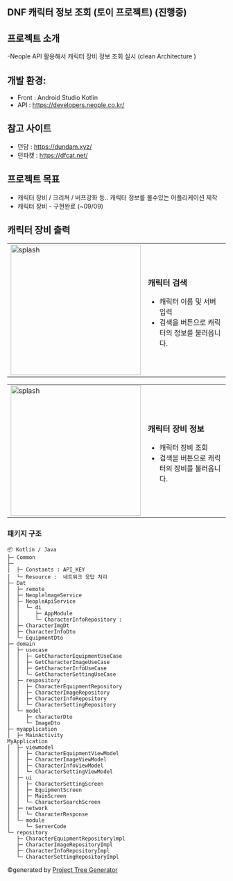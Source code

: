 
## DNF 캐릭터 정보 조회 (토이 프로젝트) (진행중) 


## 프로젝트 소개
-Neople API 활용해서 캐릭터 장비 정보 조회 실시 (clean Architecture )


## 개발 환경:
- Front : Android Studio Kotlin
- API : https://developers.neople.co.kr/

## 참고 사이트
- 던담 : https://dundam.xyz/
- 던파캣 : https://dfcat.net/


## 프로젝트 목표 
- 캐릭터 장비 / 크리쳐 / 버프강화 등.. 캐릭터 정보를 볼수있는 어플리케이션 제작
- 캐릭터 장비 - 구현완료 (~09/09)

##  캐릭터 장비 출력 

<table>
  <tr>
    <td><img src="https://github.com/user-attachments/assets/9c27af14-1949-4b66-936e-13d8a27ee09c" alt="splash" width="300"/></td>
    <td>
      <h3>캐릭터 검색</h3>
      <ul>
        <li>캐릭터 이름 및 서버 입력</li>
        <li>검색을 버튼으로 캐릭터의 정보를 불러옵니다.</li>
      </ul>
    </td>
  </tr>
</table>

<table>
  <tr>
    <td><img src="https://github.com/user-attachments/assets/bb653a77-6560-4ce2-bf5e-e371242e1108" alt="splash" width="300"/></td>
    <td>
      <h3>캐릭터 장비 정보</h3>
      <ul>
        <li>캐릭터 장비 조회</li>
        <li>검색을 버튼으로 캐릭터의 장비를 불러옵니다.</li>
      </ul>
    </td>
  </tr>
</table>










### 패키지 구조
```
📦 Kotlin / Java
├─ Common
├─ 
│  ├─ Constants : API_KEY
│  └─ Resource :  네트워크 응답 처리
├─ Dat
│  ├─ remote 
│  ├─ NeoplelmageService
│  ├─ NeopleApiService
│  │  └─ di
│  │     ├─ AppModule 
│  │     └─ CharacterInfoRepository : 
│  ├─ CharacterImgDt
│  ├─ CharacterInfoDto
│  └─ EquipmentDto 
├─ domain
│  ├─ usecase
│  │  ├─ GetCharacterEquipmentUseCase
│  │  ├─ GetCharacterImageUseCase
│  │  ├─ GetCharacterInfoUseCase
│  │  └─ GetCharacterSettingUseCase
│  ├─ respository
│  │  ├─ CharacterEquipmentRepository
│  │  ├─ CharacterImageRepository
│  │  ├─ CharacterInfoRepository
│  │  └─ CharacterSettingRepository
│  └─ model 
│     ├─ characterDto
│     └─ ImageDto
├─ myapplication
│  ├─ MainActivity
MyApplication
│  ├─ viewmodel
│  │  ├─ CharacterEquipmentViewModel
│  │  ├─ CharacterImageViewModel
│  │  ├─ CharacterInfoViewModel
│  │  └─ CharacterSettingViewModel
│  ├─ ui
│  │  ├─ CharacterSettingScreen
│  │  ├─ EquipmentScreen
│  │  ├─ MainScreen
│  │  └─ CharacterSearchScreen
│  ├─ network
│  │  └─ CharacterResponse
│  └─ module
│     └─ ServerCode
└─ repository
   ├─ CharacterEquipmentRepositorylmpl
   ├─ CharacterImageRepositoryImpl
   ├─ CharacterInfoRepositoryImpl
   └─ CharacterSettingRepositoryImpl
```
©generated by [Project Tree Generator](https://woochanleee.github.io/project-tree-generator)
